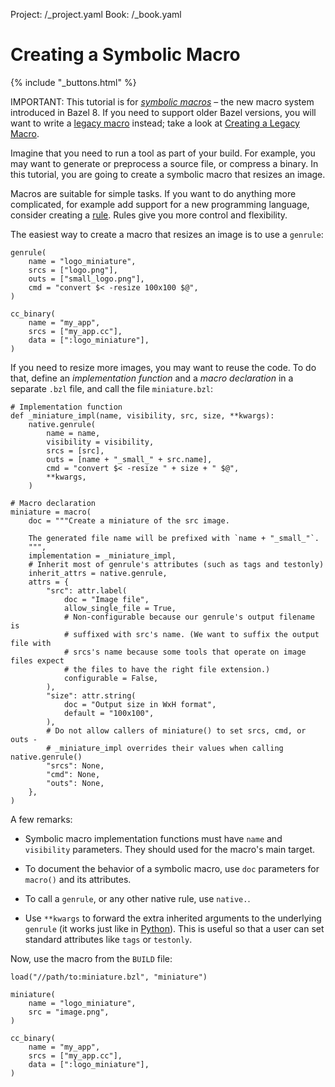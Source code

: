 Project: /_project.yaml
Book: /_book.yaml

# Creating a Symbolic Macro

{% include "_buttons.html" %}

IMPORTANT: This tutorial is for [*symbolic macros*](/extending/macros) – the new
macro system introduced in Bazel 8. If you need to support older Bazel versions,
you will want to write a [legacy macro](/extending/legacy-macros) instead; take
a look at [Creating a Legacy Macro](../legacy-macro-tutorial).

Imagine that you need to run a tool as part of your build. For example, you
may want to generate or preprocess a source file, or compress a binary. In this
tutorial, you are going to create a symbolic macro that resizes an image.

Macros are suitable for simple tasks. If you want to do anything more
complicated, for example add support for a new programming language, consider
creating a [rule](/extending/rules). Rules give you more control and flexibility.

The easiest way to create a macro that resizes an image is to use a `genrule`:

```starlark
genrule(
    name = "logo_miniature",
    srcs = ["logo.png"],
    outs = ["small_logo.png"],
    cmd = "convert $< -resize 100x100 $@",
)

cc_binary(
    name = "my_app",
    srcs = ["my_app.cc"],
    data = [":logo_miniature"],
)
```

If you need to resize more images, you may want to reuse the code. To do that,
define an *implementation function* and a *macro declaration* in a separate
`.bzl` file, and call the file `miniature.bzl`:

```starlark
# Implementation function
def _miniature_impl(name, visibility, src, size, **kwargs):
    native.genrule(
        name = name,
        visibility = visibility,
        srcs = [src],
        outs = [name + "_small_" + src.name],
        cmd = "convert $< -resize " + size + " $@",
        **kwargs,
    )

# Macro declaration
miniature = macro(
    doc = """Create a miniature of the src image.

    The generated file name will be prefixed with `name + "_small_"`.
    """,
    implementation = _miniature_impl,
    # Inherit most of genrule's attributes (such as tags and testonly)
    inherit_attrs = native.genrule,
    attrs = {
        "src": attr.label(
            doc = "Image file",
            allow_single_file = True,
            # Non-configurable because our genrule's output filename is
            # suffixed with src's name. (We want to suffix the output file with
            # srcs's name because some tools that operate on image files expect
            # the files to have the right file extension.)
            configurable = False,
        ),
        "size": attr.string(
            doc = "Output size in WxH format",
            default = "100x100",
        ),
        # Do not allow callers of miniature() to set srcs, cmd, or outs -
        # _miniature_impl overrides their values when calling native.genrule()
        "srcs": None,
        "cmd": None,
        "outs": None,
    },
)
```

A few remarks:

  * Symbolic macro implementation functions must have `name` and `visibility`
    parameters. They should used for the macro's main target.

  * To document the behavior of a symbolic macro, use `doc` parameters for
    `macro()` and its attributes.

  * To call a `genrule`, or any other native rule, use `native.`.

  * Use `**kwargs` to forward the extra inherited arguments to the underlying
    `genrule` (it works just like in
    [Python](https://docs.python.org/3/tutorial/controlflow.html#keyword-arguments)).
    This is useful so that a user can set standard attributes like `tags` or
    `testonly`.

Now, use the macro from the `BUILD` file:

```starlark
load("//path/to:miniature.bzl", "miniature")

miniature(
    name = "logo_miniature",
    src = "image.png",
)

cc_binary(
    name = "my_app",
    srcs = ["my_app.cc"],
    data = [":logo_miniature"],
)
```
